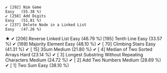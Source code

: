     ✔ [292] Nim Game                                                     Easy   (55.38 %)
    ✔ [258] Add Digits                                                   Easy   (51.81 %)
    ✔ [237] Delete Node in a Linked List                                 Easy   (47.26 %)
★   ✔ [206] Reverse Linked List                                          Easy   (46.79 %)
      [195] Tenth Line                                                   Easy   (33.57 %)
    ✔ [169] Majority Element                                             Easy   (48.10 %)
    ✔ [ 70] Climbing Stairs                                              Easy   (41.31 %)
    ✔ [ 15] 3Sum                                                         Medium (21.80 %)
    ✔ [  4] Median of Two Sorted Arrays                                  Hard   (23.14 %)
    ✔ [  3] Longest Substring Without Repeating Characters               Medium (24.72 %)
    ✔ [  2] Add Two Numbers                                              Medium (28.69 %)
    ✔ [  1] Two Sum                                                      Easy   (38.10 %)
